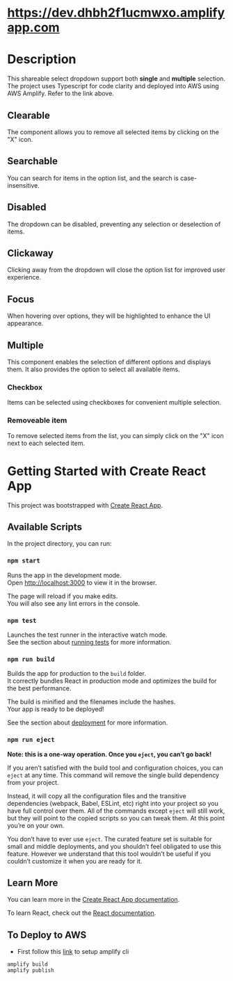 # https://dev.dhbh2f1ucmwxo.amplifyapp.com

# Description

This shareable select dropdown support both **single** and **multiple** selection. The project uses Typescript for code clarity and deployed into AWS using AWS Amplify. Refer to the link above.

## Clearable

The component allows you to remove all selected items by clicking on the "X" icon.

## Searchable

You can search for items in the option list, and the search is case-insensitive.

## Disabled

The dropdown can be disabled, preventing any selection or deselection of items.

## Clickaway

Clicking away from the dropdown will close the option list for improved user experience.

## Focus

When hovering over options, they will be highlighted to enhance the UI appearance.

## Multiple

This component enables the selection of different options and displays them. It also provides the option to select all available items.

### Checkbox

Items can be selected using checkboxes for convenient multiple selection.

### Removeable item

To remove selected items from the list, you can simply click on the "X" icon next to each selected item.

# Getting Started with Create React App

This project was bootstrapped with [Create React App](https://github.com/facebook/create-react-app).

## Available Scripts

In the project directory, you can run:

### `npm start`

Runs the app in the development mode.\
Open [http://localhost:3000](http://localhost:3000) to view it in the browser.

The page will reload if you make edits.\
You will also see any lint errors in the console.

### `npm test`

Launches the test runner in the interactive watch mode.\
See the section about [running tests](https://facebook.github.io/create-react-app/docs/running-tests) for more information.

### `npm run build`

Builds the app for production to the `build` folder.\
It correctly bundles React in production mode and optimizes the build for the best performance.

The build is minified and the filenames include the hashes.\
Your app is ready to be deployed!

See the section about [deployment](https://facebook.github.io/create-react-app/docs/deployment) for more information.

### `npm run eject`

**Note: this is a one-way operation. Once you `eject`, you can’t go back!**

If you aren’t satisfied with the build tool and configuration choices, you can `eject` at any time. This command will remove the single build dependency from your project.

Instead, it will copy all the configuration files and the transitive dependencies (webpack, Babel, ESLint, etc) right into your project so you have full control over them. All of the commands except `eject` will still work, but they will point to the copied scripts so you can tweak them. At this point you’re on your own.

You don’t have to ever use `eject`. The curated feature set is suitable for small and middle deployments, and you shouldn’t feel obligated to use this feature. However we understand that this tool wouldn’t be useful if you couldn’t customize it when you are ready for it.

## Learn More

You can learn more in the [Create React App documentation](https://facebook.github.io/create-react-app/docs/getting-started).

To learn React, check out the [React documentation](https://reactjs.org/).

## To Deploy to AWS

- First follow this [link](https://docs.amplify.aws/cli/start/install/) to setup amplify cli

```
amplify build
amplify publish
```

